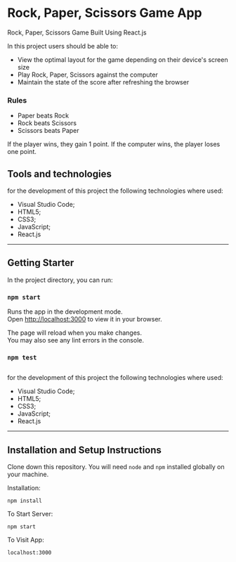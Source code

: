 # Rock, Paper, Scissors Game App

Rock, Paper, Scissors Game Built Using React.js

In this project users should be able to:

- View the optimal layout for the game depending on their device's screen size
- Play Rock, Paper, Scissors against the computer
- Maintain the state of the score after refreshing the browser



### Rules

- Paper beats Rock
- Rock beats Scissors
- Scissors beats Paper

If the player wins, they gain 1 point. If the computer wins, the player loses one point.




## Tools and technologies
for the development of this project the following technologies where used:
- Visual Studio Code;
- HTML5;
- CSS3;
- JavaScript;
- React.js
---
## Getting Starter

In the project directory, you can run:

### `npm start`

Runs the app in the development mode.\
Open [http://localhost:3000](http://localhost:3000) to view it in your browser.

The page will reload when you make changes.\
You may also see any lint errors in the console.

### `npm test`
## 
for the development of this project the following technologies where used:
- Visual Studio Code;
- HTML5;
- CSS3;
- JavaScript;
- React.js
---
## Installation and Setup Instructions


Clone down this repository. You will need `node` and `npm` installed globally on your machine.  

Installation:

`npm install`  

To Start Server:

`npm start`  

To Visit App:

`localhost:3000`
